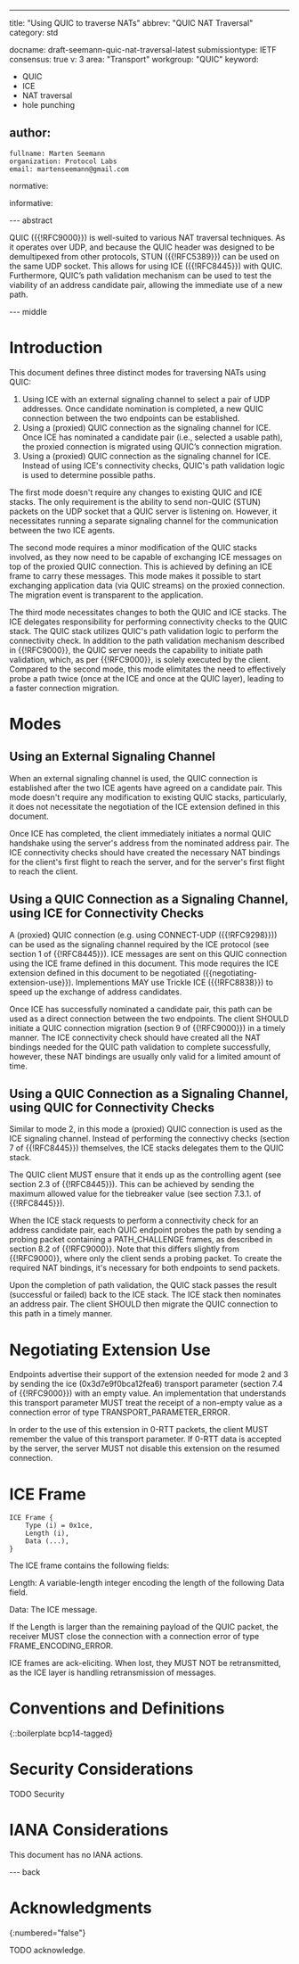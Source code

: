 ---
title: "Using QUIC to traverse NATs"
abbrev: "QUIC NAT Traversal"
category: std

docname: draft-seemann-quic-nat-traversal-latest
submissiontype: IETF
consensus: true
v: 3
area: "Transport"
workgroup: "QUIC"
keyword:
 - QUIC
 - ICE
 - NAT traversal
 - hole punching

author:
 -
    fullname: Marten Seemann
    organization: Protocol Labs
    email: martenseemann@gmail.com

normative:

informative:


--- abstract

QUIC ({{!RFC9000}}) is well-suited to various NAT traversal techniques. As it
operates over UDP, and because the QUIC header was designed to be demultipexed
from other protocols, STUN ({{!RFC5389}}) can be used on the same UDP socket.
This allows for using ICE ({{!RFC8445}}) with QUIC. Furthermore, QUIC’s path
validation mechanism can be used to test the viability of an address candidate
pair, allowing the immediate use of a new path.

--- middle

# Introduction

This document defines three distinct modes for traversing NATs using QUIC:

1. Using ICE with an external signaling channel to select a pair of UDP
   addresses. Once candidate nomination is completed, a new QUIC connection
   between the two endpoints can be established.
2. Using a (proxied) QUIC connection as the signaling channel for ICE. Once ICE
   has nominated a candidate pair (i.e., selected a usable path), the proxied
   connection is migrated using QUIC’s connection migration.
3. Using a (proxied) QUIC connection as the signaling channel for ICE. Instead
   of using ICE's connectivity checks, QUIC's path validation logic is used to
   determine possible paths.

The first mode doesn't require any changes to existing QUIC and ICE stacks. The
only requirement is the ability to send non-QUIC (STUN) packets on the UDP
socket that a QUIC server is listening on. However, it necessitates running a
separate signaling channel for the communication between the two ICE agents.

The second mode requires a minor modification of the QUIC stacks involved, as
they now need to be capable of exchanging ICE messages on top of the proxied
QUIC connection. This is achieved by defining an ICE frame to carry these
messages. This mode makes it possible to start exchanging application data (via
QUIC streams) on the proxied connection. The migration event is transparent to
the application.

The third mode necessitates changes to both the QUIC and ICE stacks. The ICE
delegates responsibility for performing connectivity checks to the QUIC stack.
The QUIC stack utilizes QUIC's path validation logic to perform the connectivity
check. In addition to the path validation mechanism described in {{!RFC9000}},
the QUIC server needs the capability to initiate path validation, which, as per
{{!RFC9000}}, is solely executed by the client. Compared to the second mode,
this mode elimitates the need to effectively probe a path twice (once at the ICE
and once at the QUIC layer), leading to a faster connection migration.

# Modes

## Using an External Signaling Channel

When an external signaling channel is used, the QUIC connection is established
after the two ICE agents have agreed on a candidate pair. This mode doesn't
require any modification to existing QUIC stacks, particularly, it does not
necessitate the negotiation of the ICE extension defined in this document.

Once ICE has completed, the client immediately initiates a normal QUIC handshake
using the server's address from the nominated address pair. The ICE connectivity
checks should have created the necessary NAT bindings for the client's first
flight to reach the server, and for the server's first flight to reach the
client.

## Using a QUIC Connection as a Signaling Channel, using ICE for Connectivity Checks

A (proxied) QUIC connection (e.g. using CONNECT-UDP ({{!RFC9298}})) can be used
as the signaling channel required by the ICE protocol (see section 1 of
{{!RFC8445}}). ICE messages are sent on this QUIC connection using the ICE frame
defined in this document. This mode requires the ICE extension defined in this
document to be negotiated ({{negotiating-extension-use}}). Implementions MAY use
Trickle ICE ({{!RFC8838}}) to speed up the exchange of address candidates.

Once ICE has successfully nominated a candidate pair, this path can be used as a
direct connection between the two endpoints. The client SHOULD initiate a QUIC
connection migration (section 9 of {{!RFC9000}}) in a timely manner. The ICE
connectivity check should have created all the NAT bindings needed for the QUIC
path validation to complete successfully, however, these NAT bindings are
usually only valid for a limited amount of time.

## Using a QUIC Connection as a Signaling Channel, using QUIC for Connectivity Checks

Similar to mode 2, in this mode a (proxied) QUIC connection is used as the ICE
signaling channel. Instead of performing the connectivy checks (section 7 of
{{!RFC8445}}) themselves, the ICE stacks delegates them to the QUIC stack.

The QUIC client MUST ensure that it ends up as the controlling agent (see
section 2.3 of {{!RFC8445}}). This can be achieved by sending the maximum
allowed value for the tiebreaker value (see section 7.3.1. of {{!RFC8445}}).

When the ICE stack requests to perform a connectivity check for an address
candidate pair, each QUIC endpoint probes the path by sending a probing packet
containing a PATH_CHALLENGE frames, as described in section 8.2 of {{!RFC9000}}.
Note that this differs slightly from {{!RFC9000}}, where only the client sends a
probing packet. To create the required NAT bindings, it's necessary for both
endpoints to send packets.

Upon the completion of path validation, the QUIC stack passes the result
(successful or failed) back to the ICE stack. The ICE stack then nominates an
address pair. The client SHOULD then migrate the QUIC connection to this path in
a timely manner.

# Negotiating Extension Use

Endpoints advertise their support of the extension needed for mode 2 and 3 by
sending the ice (0x3d7e9f0bca12fea6) transport parameter (section 7.4 of
{{!RFC9000}}) with an empty value. An implementation that understands this
transport parameter MUST treat the receipt of a non-empty value as a connection
error of type TRANSPORT_PARAMETER_ERROR.

In order to the use of this extension in 0-RTT packets, the client MUST remember
the value of this transport parameter. If 0-RTT data is accepted by the server,
the server MUST not disable this extension on the resumed connection.

# ICE Frame

~~~
ICE Frame {
    Type (i) = 0x1ce,
    Length (i),
    Data (...),
}
~~~

The ICE frame contains the following fields:

Length: A variable-length integer encoding the length of the following Data field.

Data: The ICE message.

If the Length is larger than the remaining payload of the QUIC packet, the
receiver MUST close the connection with a connection error of type
FRAME_ENCODING_ERROR.

ICE frames are ack-eliciting. When lost, they MUST NOT be retransmitted, as the
ICE layer is handling retransmission of messages.

# Conventions and Definitions

{::boilerplate bcp14-tagged}


# Security Considerations

TODO Security


# IANA Considerations

This document has no IANA actions.


--- back

# Acknowledgments
{:numbered="false"}

TODO acknowledge.
